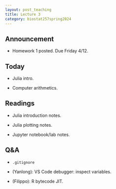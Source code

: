 ```yaml
---
layout: post_teaching
title: Lecture 3
category: biostat257spring2024
---
```


## Announcement

* Homework 1 posted. Due Friday 4/12.

## Today

* Julia intro.

* Computer arithmetics.

## Readings

* Julia introduction notes.

* Julia plotting notes.

* Jupyter notebook/lab notes.

## Q&A

* `.gitignore`

* (Yanlong): VS Code debugger: inspect variables.

* (Filippo): R bytecode JIT.
